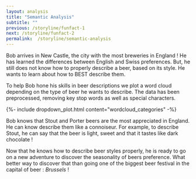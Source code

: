```yaml
---
layout: analysis
title: "Semantic Analysis"
subtitle: ""
previous: /storyline/funfact-1
next: /storyline/funfact-2
permalink:  /storyline/semantic-analysis
---
```


Bob arrives in New Castle, the city with the most breweries in England ! He has learned the differences between English and Swiss preferences. But, he still does not know how to properly describe a beer, based on its style. He wants to learn about how to BEST describe them.


To help Bob hone his skills in beer descriptions we plot a word cloud depending on the type of beer he wants to describe. The data has been preprocessed, removing key stop words as well as special characters.

<div>
    {%- include dropdown_plot.html content="wordcloud_categories" -%}
</div>

Bob knows that Stout and Porter beers are the most appreciated in England. He can know describe them like a connoiseur. For example, to describe Stout, he can say that the beer is light, sweet and that it tastes like dark chocolate ! 

Now that he knows how to describe beer styles properly, he is ready to go on a new adventure to discover the seasonality of beers preference. What better way to discover that than going one of the biggest beer festival in the capital of beer : _Brussels_ !
